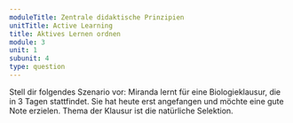 ```yaml
---
moduleTitle: Zentrale didaktische Prinzipien
unitTitle: Active Learning
title: Aktives Lernen ordnen
module: 3
unit: 1
subunit: 4
type: question
---
```


Stell dir folgendes Szenario vor: Miranda lernt für eine Biologieklausur, die in 3 Tagen stattfindet. Sie hat heute erst angefangen und möchte eine gute Note erzielen. Thema der Klausur ist die natürliche Selektion. 

<orderquestion question="Ordne folgende Lernaktivitäten danach, wie aktiv Miranda lernt. Ordne die aktivste Lerntätigkeit nach oben, die am wenigsten aktivte Tätigkeit nach unten."></orderquestion>